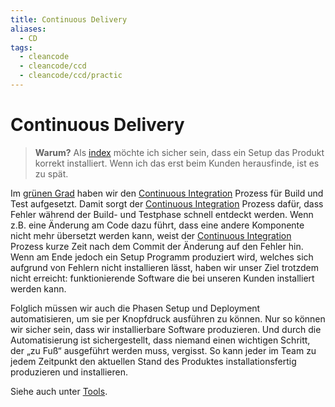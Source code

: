 ```yaml
---
title: Continuous Delivery
aliases:
  - CD
tags:
  - cleancode
  - cleancode/ccd
  - cleancode/ccd/practic
---
```

# Continuous Delivery

>**Warum?**
>Als [index](/docs/main/CleanCode/CleanCodeDeveloper/index) möchte ich sicher sein, dass ein Setup das Produkt korrekt installiert. Wenn ich das erst beim Kunden herausfinde, ist es zu spät.

Im [grünen Grad](/docs/main/CleanCode/CleanCodeDeveloper/Grade/Grüner%20Grad) haben wir den [Continuous Integration](docs/main/CleanCode/1.%20CleanCodeDeveloper/Praktiken/Continuous%20Integration.md) Prozess für Build und Test aufgesetzt. Damit sorgt der [Continuous Integration](docs/main/CleanCode/1.%20CleanCodeDeveloper/Praktiken/Continuous%20Integration.md) Prozess dafür, dass Fehler während der Build- und Testphase schnell entdeckt werden. Wenn z.B. eine Änderung am Code dazu führt, dass eine andere Komponente nicht mehr übersetzt werden kann, weist der [Continuous Integration](docs/main/CleanCode/1.%20CleanCodeDeveloper/Praktiken/Continuous%20Integration.md) Prozess kurze Zeit nach dem Commit der Änderung auf den Fehler hin. Wenn am Ende jedoch ein Setup Programm produziert wird, welches sich aufgrund von Fehlern nicht installieren lässt, haben wir unser Ziel trotzdem nicht erreicht: funktionierende Software die bei unseren Kunden installiert werden kann.

Folglich müssen wir auch die Phasen Setup und Deployment automatisieren, um sie per Knopfdruck ausführen zu können. Nur so können wir sicher sein, dass wir installierbare Software produzieren. Und durch die Automatisierung ist sichergestellt, dass niemand einen wichtigen Schritt, der „zu Fuß“ ausgeführt werden muss, vergisst. So kann jeder im Team zu jedem Zeitpunkt den aktuellen Stand des Produktes installationsfertig produzieren und installieren.

Siehe auch unter [Tools](https://clean-code-developer.de/weitere-infos/werkzeuge/).
